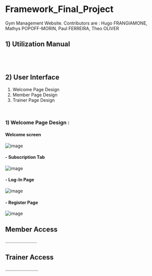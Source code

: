 # Framework_Final_Project
Gym Management Website. Contributors are : Hugo FRANGIAMONE, Mathys POPOFF-MORIN, Paul FERREIRA, Theo OLIVER

## 1) Utilization Manual 

<br>
<br>

## 2) User Interface
 1. Welcome Page Design
 3. Member Page Design
 4. Trainer Page Design

<br>

### 1) Welcome Page Design :

#### Welcome screen
![image](https://github.com/theo64oliver/Framework_Final_Project/assets/94619213/a79cf17b-d328-45a6-8642-5194a4388983)
<br>

#### - Subscription Tab
![image](https://github.com/theo64oliver/Framework_Final_Project/assets/94619213/4c94c445-ae24-4ea1-ae2c-a6675a17c9ad)
<br>

#### - Log-In Page
![image](https://github.com/theo64oliver/Framework_Final_Project/assets/94619213/bf8b75d9-f54a-4350-b1bd-3e6a7ed8e662)

#### - Register Page
![image](https://github.com/theo64oliver/Framework_Final_Project/assets/94619213/16f9ee83-b6cf-451c-8f4a-3339b848fc79)


## Member Access
.........................

## Trainer Access
..........................

